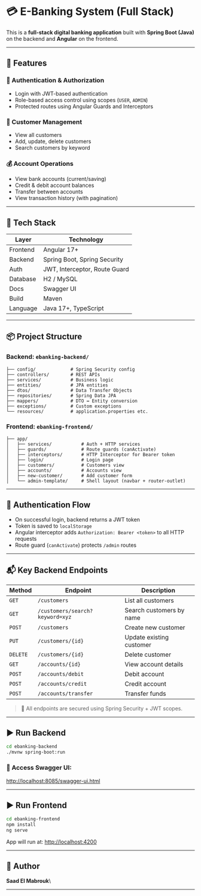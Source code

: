 # 💳 E-Banking System (Full Stack)

This is a **full-stack digital banking application** built with **Spring Boot (Java)** on the backend and **Angular** on the frontend.

---

## 🚀 Features

### 🔐 Authentication & Authorization

- Login with JWT-based authentication
- Role-based access control using scopes (`USER`, `ADMIN`)
- Protected routes using Angular Guards and Interceptors

### 👥 Customer Management

- View all customers
- Add, update, delete customers
- Search customers by keyword

### 💰 Account Operations

- View bank accounts (current/saving)
- Credit & debit account balances
- Transfer between accounts
- View transaction history (with pagination)

---

## 🧱 Tech Stack

| Layer    | Technology                    |
| -------- | ----------------------------- |
| Frontend | Angular 17+                   |
| Backend  | Spring Boot, Spring Security  |
| Auth     | JWT, Interceptor, Route Guard |
| Database | H2 / MySQL                    |
| Docs     | Swagger UI                    |
| Build    | Maven                         |
| Language | Java 17+, TypeScript          |

---

## 📦 Project Structure

### Backend: `ebanking-backend/`

```
├── config/             # Spring Security config
├── controllers/        # REST APIs
├── services/           # Business logic
├── entities/           # JPA entities
├── dtos/               # Data Transfer Objects
├── repositories/       # Spring Data JPA
├── mappers/            # DTO ↔ Entity conversion
├── exceptions/         # Custom exceptions
└── resources/          # application.properties etc.
```

### Frontend: `ebanking-frontend/`

```
├── app/
│   ├── services/           # Auth + HTTP services
│   ├── guards/             # Route guards (canActivate)
│   ├── interceptors/       # HTTP Interceptor for Bearer token
│   ├── login/              # Login page
│   ├── customers/          # Customers view
│   ├── accounts/           # Accounts view
│   ├── new-customer/       # Add customer form
│   └── admin-template/     # Shell layout (navbar + router-outlet)
```

---

## 🔑 Authentication Flow

- On successful login, backend returns a JWT token
- Token is saved to `localStorage`
- Angular interceptor adds `Authorization: Bearer <token>` to all HTTP requests
- Route guard (`canActivate`) protects `/admin` routes

---

## 📬 Key Backend Endpoints

| Method   | Endpoint                        | Description              |
| -------- | ------------------------------- | ------------------------ |
| `GET`    | `/customers`                    | List all customers       |
| `GET`    | `/customers/search?keyword=xyz` | Search customers by name |
| `POST`   | `/customers`                    | Create new customer      |
| `PUT`    | `/customers/{id}`               | Update existing customer |
| `DELETE` | `/customers/{id}`               | Delete customer          |
| `GET`    | `/accounts/{id}`                | View account details     |
| `POST`   | `/accounts/debit`               | Debit account            |
| `POST`   | `/accounts/credit`              | Credit account           |
| `POST`   | `/accounts/transfer`            | Transfer funds           |

> 🔐 All endpoints are secured using Spring Security + JWT scopes.

---

## ▶️ Run Backend

```bash
cd ebanking-backend
./mvnw spring-boot:run
```

### 🧪 Access Swagger UI:

[http://localhost:8085/swagger-ui.html](http://localhost:8085/swagger-ui.html)

---

## ▶️ Run Frontend

```bash
cd ebanking-frontend
npm install
ng serve
```

App will run at: [http://localhost:4200](http://localhost:4200)

---

## 👤 Author

**Saad El Mabrouk**\

---

